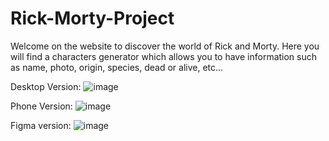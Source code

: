 # Rick-Morty-Project
Welcome on the website to discover the world of Rick and Morty.
Here you will find a characters generator which allows you to have information such as name, photo, origin, species, dead or alive, etc…

Desktop Version:
![image](https://github.com/Vincent-Ale/Rick-Morty-Project/assets/159807430/bb91e670-9dab-410e-994b-8341a137b212)

Phone Version:
![image](https://github.com/Vincent-Ale/Rick-Morty-Project/assets/159807430/6322ed84-f4a0-4f42-ae6a-88a9baae54a8)



Figma version:
![image](https://github.com/Vincent-Ale/Rick-Morty-Project/assets/159807430/8674a5ac-7076-4f08-b0e3-611a5c9f0dcc)


